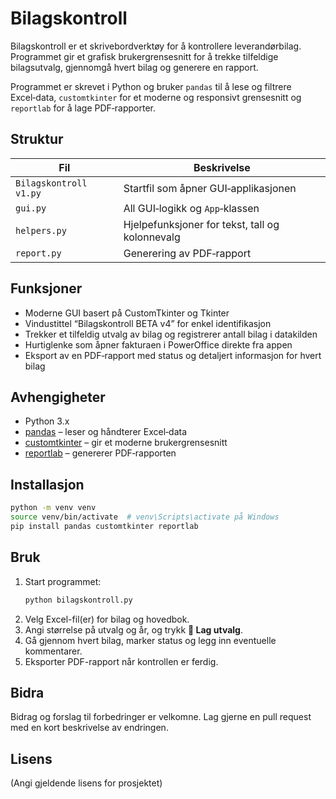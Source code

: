 # Bilagskontroll

Bilagskontroll er et skrivebordverktøy for å kontrollere leverandørbilag. Programmet gir et grafisk brukergrensesnitt for å trekke tilfeldige bilagsutvalg, gjennomgå hvert bilag og generere en rapport.

Programmet er skrevet i Python og bruker `pandas` til å lese og filtrere Excel‑data, `customtkinter` for et moderne og responsivt grensesnitt og `reportlab` for å lage PDF‑rapporter.

## Struktur

| Fil | Beskrivelse |
| --- | ----------- |
| `Bilagskontroll v1.py` | Startfil som åpner GUI‑applikasjonen |
| `gui.py`              | All GUI‑logikk og `App`‑klassen |
| `helpers.py`          | Hjelpefunksjoner for tekst, tall og kolonnevalg |
| `report.py`           | Generering av PDF‑rapport |

## Funksjoner

- Moderne GUI basert på CustomTkinter og Tkinter
- Vindustittel “Bilagskontroll BETA v4” for enkel identifikasjon
- Trekker et tilfeldig utvalg av bilag og registrerer antall bilag i datakilden
- Hurtiglenke som åpner fakturaen i PowerOffice direkte fra appen
- Eksport av en PDF‑rapport med status og detaljert informasjon for hvert bilag

## Avhengigheter

- Python 3.x
- [pandas](https://pypi.org/project/pandas/) – leser og håndterer Excel‑data
- [customtkinter](https://pypi.org/project/customtkinter/) – gir et moderne brukergrensesnitt
- [reportlab](https://pypi.org/project/reportlab/) – genererer PDF‑rapporten

## Installasjon

```bash
python -m venv venv
source venv/bin/activate  # venv\Scripts\activate på Windows
pip install pandas customtkinter reportlab
```

## Bruk

1. Start programmet:
   ```bash
   python bilagskontroll.py
   ```
2. Velg Excel-fil(er) for bilag og hovedbok.
3. Angi størrelse på utvalg og år, og trykk **🎲 Lag utvalg**.
4. Gå gjennom hvert bilag, marker status og legg inn eventuelle kommentarer.
5. Eksporter PDF-rapport når kontrollen er ferdig.

## Bidra

Bidrag og forslag til forbedringer er velkomne. Lag gjerne en pull request med en kort beskrivelse av endringen.

## Lisens

(Angi gjeldende lisens for prosjektet)
